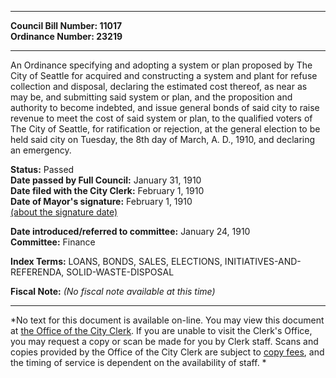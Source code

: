 * * * * *  
  
**Council Bill Number: [](#h0)[](#h2)11017**   
**Ordinance Number: 23219**  
  
* * * * *  
  
An Ordinance specifying and adopting a system or plan proposed by The City of Seattle for acquired and constructing a system and plant for refuse collection and disposal, declaring the estimated cost thereof, as near as may be, and submitting said system or plan, and the proposition and authority to become indebted, and issue general bonds of said city to raise revenue to meet the cost of said system or plan, to the qualified voters of The City of Seattle, for ratification or rejection, at the general election to be held said city on Tuesday, the 8th day of March, A. D., 1910, and declaring an emergency.  
  
**Status:** Passed   
**Date passed by Full Council:** January 31, 1910   
**Date filed with the City Clerk:** February 1, 1910   
**Date of Mayor's signature:** February 1, 1910   
[(about the signature date)](/~public/approvaldate.htm)   
  
  
**Date introduced/referred to committee:** January 24, 1910   
**Committee:** Finance   
  
**Index Terms:** LOANS, BONDS, SALES, ELECTIONS, INITIATIVES-AND-REFERENDA, SOLID-WASTE-DISPOSAL  
  
**Fiscal Note:** *(No fiscal note available at this time)*  
  
* * * * *  
  
*No text for this document is available on-line. You may view this document at [the Office of the City Clerk](http://www.seattle.gov/leg/clerk/contactUs.htm). If you are unable to visit the Clerk's Office, you may request a copy or scan be made for you by Clerk staff. Scans and copies provided by the Office of the City Clerk are subject to [copy fees](http://clerk.seattle.gov/~public/clerkfees.htm), and the timing of service is dependent on the availability of staff. *  
  
  
